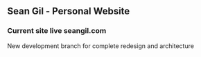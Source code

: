 ## Sean Gil - Personal Website
### Current site live seangil.com

New development branch for complete redesign and architecture
